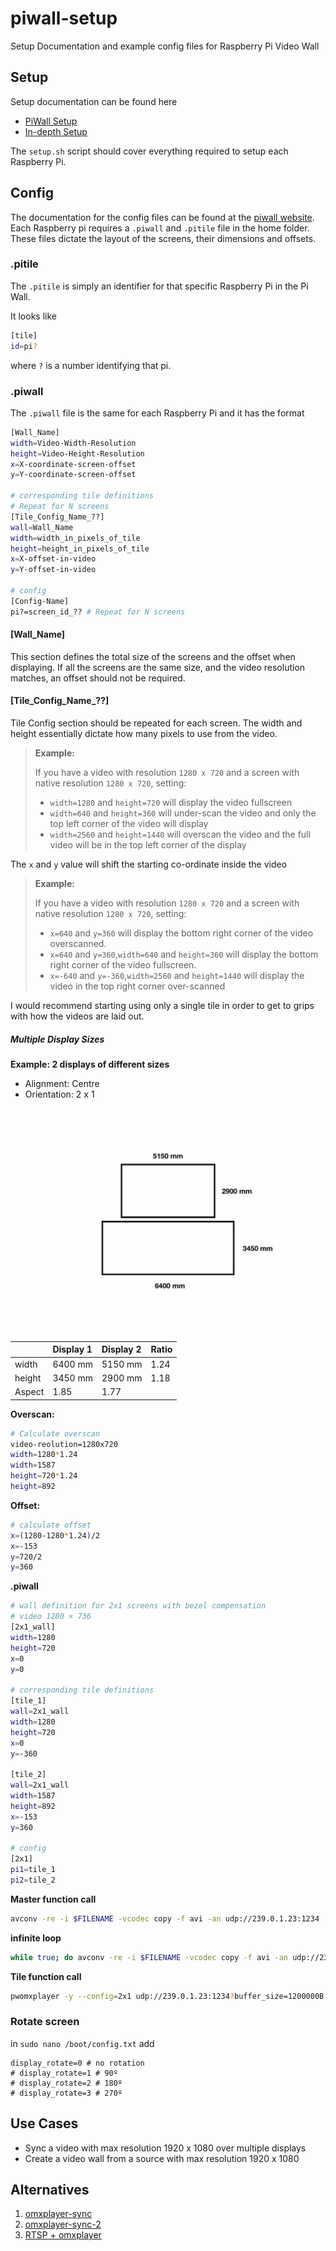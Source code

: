 # piwall-setup

Setup Documentation and example config files for Raspberry Pi Video Wall

## Setup

Setup documentation can be found here

- [PiWall Setup](http://www.piwall.co.uk/information/installation)
- [In-depth Setup](https://groups.google.com/forum/?hl=en-GB#!searchin/piwall-users/sync%7Csort:date/piwall-users/J942lhOWTIA/p6VjmzecAgAJ)

The `setup.sh` script should cover everything required to setup each Raspberry Pi.

## Config

The documentation for the config files can be found at the [piwall website](http://www.piwall.co.uk/information/configuration-file).
Each Raspberry pi requires a `.piwall` and `.pitile` file in the home folder. These files dictate the layout of the screens, their dimensions and offsets.

### .pitile

The `.pitile` is simply an identifier for that specific Raspberry Pi in the Pi Wall.

It looks like

```bash
[tile]
id=pi?
```

where `?` is a number identifying that pi.

### .piwall

The `.piwall` file is the same for each Raspberry Pi and it has the format

```bash
[Wall_Name]
width=Video-Width-Resolution
height=Video-Height-Resolution
x=X-coordinate-screen-offset
y=Y-coordinate-screen-offset

# corresponding tile definitions
# Repeat for N screens
[Tile_Config_Name_??]
wall=Wall_Name
width=width_in_pixels_of_tile
height=height_in_pixels_of_tile
x=X-offset-in-video
y=Y-offset-in-video

# config
[Config-Name]
pi?=screen_id_?? # Repeat for N screens
```

#### [Wall_Name]

This section defines the total size of the screens and the offset when displaying. If all the screens are the same size, and the video resolution matches, an offset should not be required.

#### [Tile_Config_Name_??]

Tile Config section should be repeated for each screen. The width and height essentially dictate how many pixels to use from the video.

> **Example:**
>
> If you have a video with resolution `1280 x 720` and a screen with native resolution `1280 x 720`, setting:
>
> - `width=1280` and `height=720` will display the video fullscreen
> - `width=640` and `height=360` will under-scan the video and only the top left corner of the video will display
> - `width=2560` and `height=1440` will overscan the video and the full video will be in the top left corner of the display

The `x` and `y` value will shift the starting co-ordinate inside the video

> **Example:**
>
> If you have a video with resolution `1280 x 720` and a screen with native resolution `1280 x 720`, setting:
>
> - `x=640` and `y=360` will display the bottom right corner of the video overscanned.
> - `x=640` and `y=360`,`width=640` and `height=360` will display the bottom right corner of the video fullscreen.
> - `x=-640` and `y=-360`,`width=2560` and `height=1440` will display the video in the top right corner over-scanned

I would recommend starting using only a single tile in order to get to grips with how the videos are laid out.

##### Multiple Display Sizes

**Example: 2 displays of different sizes**

- Alignment: Centre
- Orientation: 2 x 1

![](images/screen-example.jpg)

|        | Display 1 | Display 2 | Ratio |
| :----- | :-------- | :-------- | ----- |
| width  | 6400 mm   | 5150 mm   | 1.24  |
| height | 3450 mm   | 2900 mm   | 1.18  |
| Aspect | 1.85      | 1.77      |       |

**Overscan:**

```bash
# Calculate overscan
video-reolution=1280x720
width=1280*1.24
width=1587
height=720*1.24
height=892
```

**Offset:**

```bash
# calculate offset
x=(1280-1280*1.24)/2
x=-153
y=720/2
y=360
```

**.piwall**

```bash
# wall definition for 2x1 screens with bezel compensation
# video 1280 × 736
[2x1_wall]
width=1280
height=720
x=0
y=0

# corresponding tile definitions
[tile_1]
wall=2x1_wall
width=1280
height=720
x=0
y=-360

[tile_2]
wall=2x1_wall
width=1587
height=892
x=-153
y=360

# config
[2x1]
pi1=tile_1
pi2=tile_2
```

**Master function call**

```bash
avconv -re -i $FILENAME -vcodec copy -f avi -an udp://239.0.1.23:1234
```

**infinite loop**

```bash
while true; do avconv -re -i $FILENAME -vcodec copy -f avi -an udp://239.0.1.23:1234; sleep 2; done
```

**Tile function call**

```bash
pwomxplayer -y --config=2x1 udp://239.0.1.23:1234?buffer_size=1200000B
```

### Rotate screen

in `sudo nano /boot/config.txt` add

```shell
display_rotate=0 # no rotation
# display_rotate=1 # 90º
# display_rotate=2 # 180º
# display_rotate=3 # 270º
```

## Use Cases

- Sync a video with max resolution 1920 x 1080 over multiple displays
- Create a video wall from a source with max resolution 1920 x 1080

## Alternatives

1. [omxplayer-sync](https://github.com/turingmachine/omxplayer-sync)
2. [omxplayer-sync-2](https://github.com/pukster/omxplayer-sync-2)
3. [RTSP + omxplayer](https://raspberry-projects.com/pi/software_utilities/media-players/omxplayer)
